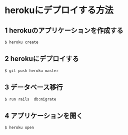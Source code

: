 

# herokuにデプロイする方法
## 1 herokuのアプリケーションを作成する　
```
$ heroku create
```
## 2 herokuにデプロイする
```
$ git push heroku master
```

## 3 データベース移行
```
$ run rails  db:migrate
```

## 4 アプリケーションを開く
```
$ heroku open
```
